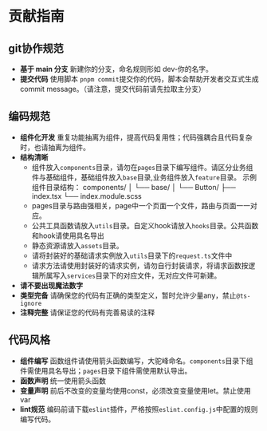 # 贡献指南

## git协作规范
- **基于 main 分支** 新建你的分支，命名规则形如 dev-你的名字。
- **提交代码** 使用脚本 `pnpm commit`提交你的代码，脚本会帮助开发者交互式生成 commit message。（请注意，提交代码前请先拉取主分支）

## 编码规范
- **组件化开发** 重复功能抽离为组件，提高代码复用性；代码强耦合且代码复杂时，也请抽离为组件。
- **结构清晰** 
  - 组件放入`components`目录，请勿在`pages`目录下编写组件。请区分业务组件与基础组件，基础组件放入`base`目录,业务组件放入`feature`目录。
    示例组件目录结构： 
    components/
            │
            └── base/
                │
                └── Button/
                    ├── index.tsx
                    └── index.module.scss     
  - pages目录与路由强相关，page中一个页面一个文件，路由与页面一一对应。
  - 公共工具函数请放入`utils`目录。自定义hook请放入`hooks`目录。公共函数和hook请使用具名导出
  - 静态资源请放入`assets`目录。
  - 请将封装好的基础请求实例放入`utils`目录下的`request.ts`文件中
  - 请求方法请使用封装好的请求实例，请勿自行封装请求，将请求函数按逻辑所属写入`services`目录下的对应文件，无对应文件可新建。
- **请不要出现魔法数字**
- **类型完备** 请确保您的代码有正确的类型定义，暂时允许少量any，禁止`@ts-ignore`
- **注释完整** 请保证您的代码有完善易读的注释
## 代码风格

- **组件编写** 函数组件请使用箭头函数编写，大驼峰命名。`components`目录下组件需使用具名导出；`pages`目录下组件需使用默认导出。
- **函数声明** 统一使用箭头函数
- **变量声明** 前后不改变的变量均使用const，必须改变变量使用let。禁止使用var
- **lint规范** 编码前请下载`eslint`插件，严格按照`eslint.config.js`中配置的规则编写代码。
